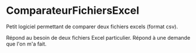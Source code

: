 # ComparateurFichiersExcel
<p>Petit logiciel permettant de comparer deux fichiers excels (format csv).</p>
<p>Répond au besoin de deux fichiers Excel particulier. Répond à une demande que l'on m'a fait.</p>
